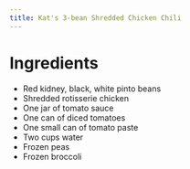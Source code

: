 ```yaml
---
title: Kat's 3-bean Shredded Chicken Chili
---
```


# Ingredients
- Red kidney, black, white pinto beans
- Shredded rotisserie chicken
- One jar of tomato sauce
- One can of diced tomatoes
- One small can of tomato paste
- Two cups water
- Frozen peas
- Frozen broccoli
